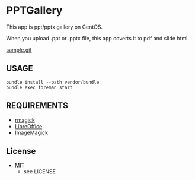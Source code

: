 PPTGallery
==========

This app is ppt/pptx gallery on CentOS.

When you upload .ppt or .pptx file, this app coverts it to pdf and slide html.

[sample.gif](https://raw.githubusercontent.com/kaakaa/pptgallery/master/sample.gif "sample.gif")

USAGE
-----

```
bundle install --path vendor/bundle
bundle exec foreman start
```


REQUIREMENTS
------------

* [rmagick](https://github.com/rmagick/rmagick "rmagick")
* [LibreOffice](http://www.libreoffice.org/ "LibreOffice") 
* [ImageMagick](http://www.imagemagick.org/script/index.php "ImageMagick")

License
-------

* MIT
  * see LICENSE
